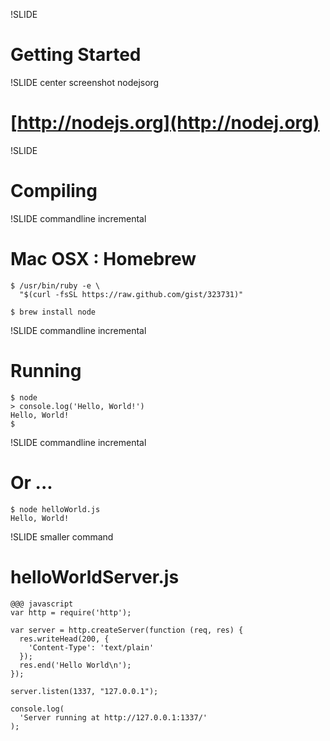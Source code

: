 !SLIDE
# Getting Started

!SLIDE center screenshot nodejsorg
# [http://nodejs.org](http://nodej.org)

!SLIDE
# Compiling

!SLIDE commandline incremental
# Mac OSX : Homebrew

    $ /usr/bin/ruby -e \
      "$(curl -fsSL https://raw.github.com/gist/323731)"

    $ brew install node

!SLIDE commandline incremental
# Running

    $ node
    > console.log('Hello, World!')
    Hello, World!
    $

!SLIDE commandline incremental
# Or ...

    $ node helloWorld.js
    Hello, World!

!SLIDE smaller command
# helloWorldServer.js

    @@@ javascript
    var http = require('http');

    var server = http.createServer(function (req, res) {
      res.writeHead(200, {
        'Content-Type': 'text/plain'
      });
      res.end('Hello World\n');
    });

    server.listen(1337, "127.0.0.1");

    console.log(
      'Server running at http://127.0.0.1:1337/'
    );
